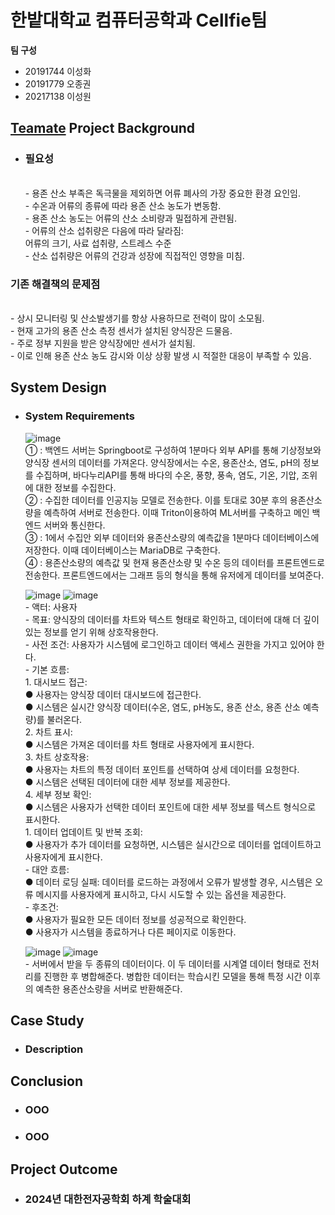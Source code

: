 # 한밭대학교 컴퓨터공학과 Cellfie팀

**팀 구성**
- 20191744 이성화 
- 20191779 오종권
- 20217138 이성원

## <u>Teamate</u> Project Background
- ### 필요성
  <br/>- 용존 산소 부족은 독극물을 제외하면 어류 폐사의 가장 중요한 환경 요인임.
  <br/>- 수온과 어류의 종류에 따라 용존 산소 농도가 변동함.
  <br/>- 용존 산소 농도는 어류의 산소 소비량과 밀접하게 관련됨.
  <br/>- 어류의 산소 섭취량은 다음에 따라 달라짐:
      <br/>     어류의 크기, 사료 섭취량, 스트레스 수준
  <br/>- 산소 섭취량은 어류의 건강과 성장에 직접적인 영향을 미침.
### 기존 해결책의 문제점
  <br/>- 상시 모니터링 및 산소발생기를 항상 사용하므로 전력이 많이 소모됨.
  <br/>- 현재 고가의 용존 산소 측정 센서가 설치된 양식장은 드물음.
  <br/>- 주로 정부 지원을 받은 양식장에만 센서가 설치됨.
  <br/>- 이로 인해 용존 산소 농도 감시와 이상 상황 발생 시 적절한 대응이 부족할 수 있음. 
  
## System Design
  - ### System Requirements
    ![image](https://github.com/user-attachments/assets/a537b0fa-a13d-4da4-8447-70e6c9bc7f70)
     <br/>① : 백엔드 서버는 Springboot로 구성하여 1분마다 외부 API를 통해 기상정보와 양식장 센서의 데이터를 가져온다. 양식장에서는 수온, 용존산소, 염도, pH의 정보를 수집하며, 바다누리API를 통해 바다의 수온, 풍향, 풍속, 염도, 기온, 기압, 조위에 대한 정보를 수집한다. 
     <br/>② : 수집한 데이터를 인공지능 모델로 전송한다. 이를 토대로 30분 후의 용존산소량을 예측하여 서버로 전송한다. 이때 Triton이용하여 ML서버를 구축하고 메인 백엔드 서버와 통신한다.
     <br/>③ : 1에서 수집안 외부 데이터와 용존산소량의 예측값을 1분마다 데이터베이스에 저장한다. 이때 데이터베이스는 MariaDB로 구축한다.
     <br/>④ : 용존산소량의 예측값 및 현재 용존산소량 및 수온 등의 데이터를 프론트엔드로 전송한다. 프론트엔드에서는 그래프 등의 형식을 통해 유저에게 데이터를 보여준다. 

    ![image](https://github.com/user-attachments/assets/bfaf4bd1-d2e1-4f18-8490-e9cd34c04f24)
    ![image](https://github.com/user-attachments/assets/44e085eb-20b0-4918-a736-796541cfef37)
     <br/>-  액터: 사용자
     <br/>-  목표: 양식장의 데이터를 차트와 텍스트 형태로 확인하고, 데이터에 대해 더 깊이 있는 정보를 얻기 위해 상호작용한다.
     <br/>-  사전 조건: 사용자가 시스템에 로그인하고 데이터 액세스 권한을 가지고 있어야 한다.
     <br/>-  기본 흐름:
      <br/>1. 대시보드 접근:
        <br/>● 사용자는 양식장 데이터 대시보드에 접근한다.
        <br/>● 시스템은 실시간 양식장 데이터(수온, 염도, pH농도, 용존 산소, 용존 산소 예측량)를 불러온다.
      <br/>2. 차트 표시:
        <br/>● 시스템은 가져온 데이터를 차트 형태로 사용자에게 표시한다.
      <br/>3. 차트 상호작용:
        <br/>● 사용자는 차트의 특정 데이터 포인트를 선택하여 상세 데이터를 요청한다.
        <br/>● 시스템은 선택된 데이터에 대한 세부 정보를 제공한다.
      <br/>4. 세부 정보 확인:
        <br/>● 시스템은 사용자가 선택한 데이터 포인트에 대한 세부 정보를 텍스트 형식으로 표시한다.
      <br/>1. 데이터 업데이트 및 반복 조회:
        <br/>● 사용자가 추가 데이터를 요청하면, 시스템은 실시간으로 데이터를 업데이트하고 사용자에게 표시한다.
         <br/>-  대안 흐름:
        <br/>● 데이터 로딩 실패: 데이터를 로드하는 과정에서 오류가 발생할 경우, 시스템은 오류 메시지를 사용자에게 표시하고, 다시 시도할 수 있는 옵션을 제공한다.
         <br/>-   후조건:
        <br/>● 사용자가 필요한 모든 데이터 정보를 성공적으로 확인한다.
        <br/>● 사용자가 시스템을 종료하거나 다른 페이지로 이동한다.

    ![image](https://github.com/user-attachments/assets/7e227a46-2d69-43e1-9452-886a530401f2)
    ![image](https://github.com/user-attachments/assets/768f7b7d-aaa7-40f3-b171-153f1bf23948)
        <br/>- 서버에서 받을 두 종류의 데이터이다. 이 두 데이터를 시계열 데이터 형태로 전처리를 진행한 후 병합해준다. 병합한 데이터는 학습시킨 모델을 통해 특정 시간 이후의 예측한 용존산소량을 서버로 반환해준다.
    
## Case Study
  - ### Description
  
  
## Conclusion
  - ### OOO
  - ### OOO
  
## Project Outcome
- ### 2024년 대한전자공학회 하계 학술대회 
